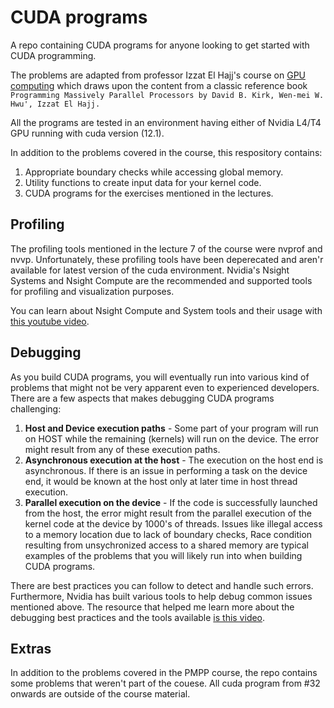 # CUDA programs
A repo containing CUDA programs for anyone looking to get started with CUDA programming. 

The problems are adapted from professor Izzat El Hajj's course on [GPU computing](https://www.youtube.com/playlist?list=PLRRuQYjFhpmubuwx-w8X964ofVkW1T8O4) which draws upon the content from a classic reference book `Programming Massively Parallel Processors by David B. Kirk, Wen-mei W. Hwu', Izzat El Hajj.`

All the programs are tested in an environment having either of Nvidia L4/T4 GPU running with cuda version (12.1).

In addition to the problems covered in the course, this respository contains:

1. Appropriate boundary checks while accessing global memory.
2. Utility functions to create input data for your kernel code.
3. CUDA programs for the exercises mentioned in the lectures. 


## Profiling

The profiling tools mentioned in the lecture 7 of the course were nvprof and nvvp. Unfortunately, these profiling tools have been deperecated and aren'r available for latest version of the cuda environment. Nvidia's Nsight Systems and Nsight Compute are the recommended and supported tools for profiling and visualization purposes. 

You can learn about Nsight Compute and System tools and their usage with [this youtube video](https://www.youtube.com/watch?v=nhTjq0P9uc8&list=PL6RdenZrxrw-zNX7uuGppWETdxt_JxdMj&index=9).

## Debugging

As you build CUDA programs, you will eventually run into various kind of problems that might not be very apparent even to experienced developers. There are a few aspects that makes debugging CUDA programs challenging:
1. **Host and Device execution paths** - Some part of your program will run on HOST while the remaining (kernels)
will run on  the device. The error might result from any of these execution paths.
2. **Asynchronous execution at the host** - The execution on the host end is asynchronous. If there is an issue in performing a task on the device end, it would be known at the host only at later time in host thread execution. 
3. **Parallel execution on the device** - If the code is successfully launched from the host, the error might result from the parallel execution of the kernel code at the device by 1000's of threads. Issues like illegal access to a memory location due to lack of boundary checks, Race condition resulting from unsychronized access to a shared memory are typical examples of the problems that you will likely run into when building CUDA programs. 


There are best practices you can follow to detect and handle such errors. Furthermore, Nvidia has built various tools to help debug common issues mentioned above. The resource that helped me learn more about the debugging best practices and the tools available [is this video](https://www.youtube.com/watch?v=nAsMhH1tnYw).

## Extras
In addition to the problems covered in the PMPP course, the repo contains some problems that weren't part of the couese. All cuda program from #32 onwards are outside of the course material. 